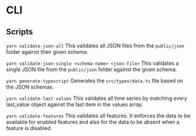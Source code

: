 # CLI

## Scripts

`yarn validate-json-all` This validates all JSON files from the `public/json` folder
against their given schema.

`yarn validate-json-single <schema-name> <json-file>` This validates a single JSON
file from the `public/json` folder against the given schema.

`yarn generate-typescript` Generates the `src/types/data.ts` file based on the
JSON schemas.

`yarn validate-last-values` This validates all time series by matching every
last_value object against the last item in the values array.

`yarn validate-features` This validates all features. It enforces the data to be
available for enabled features and also for the data to be absent when a feature
is disabled.
